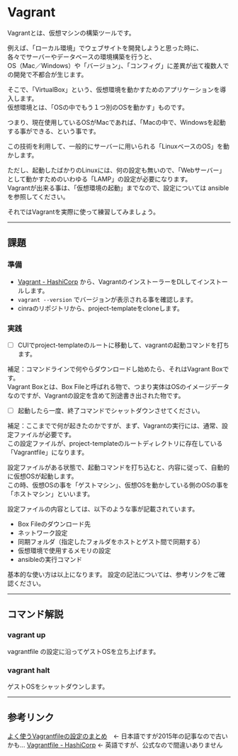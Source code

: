 # Vagrant

Vagrantとは、仮想マシンの構築ツールです。

例えば、「ローカル環境」でウェブサイトを開発しようと思った時に、  
各々でサーバーやデータベースの環境構築を行うと、  
OS（Mac／Windows）や「バージョン」、「コンフィグ」に差異が出て複数人での開発で不都合が生じます。

そこで、「VirtualBox」という、仮想環境を動かすためのアプリケーションを導入します。  
仮想環境とは、「OSの中でもう１つ別のOSを動かす」ものです。

つまり、現在使用しているOSがMacであれば、「Macの中で、Windowsを起動する事ができる、という事です。

この技術を利用して、一般的にサーバーに用いられる「LinuxベースのOS」を動かします。

ただし、起動したばかりのLinuxには、何の設定も無いので、「Webサーバー」として動かすためのいわゆる「LAMP」の設定が必要になります。  
Vagrantが出来る事は、「仮想環境の起動」までなので、設定については ansible を参照してください。

それではVagrantを実際に使って練習してみましょう。

---

## 課題

### 準備

- [Vagrant - HashiCorp](https://www.vagrantup.com/) から、VagrantのインストーラーをDLしてインストールします。
- `vagrant --version` でバージョンが表示される事を確認します。
- cinraのリポジトリから、project-templateをcloneします。

### 実践

- [ ] CUIでproject-templateのルートに移動して、vagrantの起動コマンドを打ちます。

補足：コマンドラインで何やらダウンロードし始めたら、それはVagrant Boxです。  
Vagrant Boxとは、Box Fileと呼ばれる物で、つまり実体はOSのイメージデータなのですが、Vagrantの設定を含めて別途書き出された物です。

- [ ] 起動したら一度、終了コマンドでシャットダウンさせてください。

補足：ここまでで何が起きたのかですが、まず、Vagrantの実行には、通常、設定ファイルが必要です。  
この設定ファイルが、project-templateのルートディレクトリに存在している「Vagrantfile」になります。

設定ファイルがある状態で、起動コマンドを打ち込むと、内容に従って、自動的に仮想OSが起動します。  
この時、仮想OSの事を「ゲストマシン」、仮想OSを動かしている側のOSの事を「ホストマシン」といいます。

設定ファイルの内容としては、以下のような事が記載されています。

- Box Fileのダウンロード先
- ネットワーク設定
- 同期フォルダ（指定したフォルダをホストとゲスト間で同期する）
- 仮想環境で使用するメモリの設定
- ansibleの実行コマンド

基本的な使い方は以上になります。
設定の記法については、参考リンクをご確認ください。

---

## コマンド解説

### vagrant up

vagrantfile の設定に沿ってゲストOSを立ち上げます。

### vagrant halt

ゲストOSをシャットダウンします。

---

## 参考リンク

[よく使うVagrantfileの設定のまとめ](https://www.virment.com/vagrantfile-settings/)　← 日本語ですが2015年の記事なので古いかも…
[Vagrantfile - HashiCorp](https://www.vagrantup.com/docs/vagrantfile/) ← 英語ですが、公式なので間違いありません
